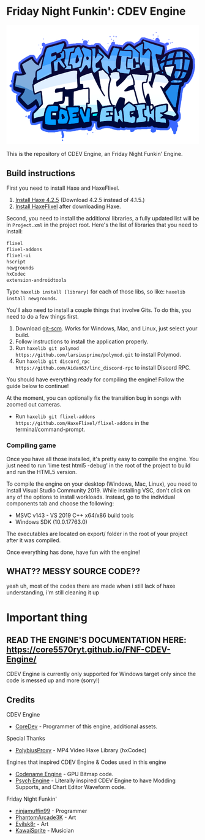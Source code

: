 # Friday Night Funkin': CDEV Engine
![logo](art/CDEV-Engine-Logo.png)

This is the repository of CDEV Engine, an Friday Night Funkin' Engine.

## Build instructions

First you need to install Haxe and HaxeFlixel.
1. [Install Haxe 4.2.5](https://haxe.org/download/version/4.2.5/) (Download 4.2.5 instead of 4.1.5.)
2. [Install HaxeFlixel](https://haxeflixel.com/documentation/install-haxeflixel/) after downloading Haxe.

Second, you need to install the additional libraries, a fully updated list will be in `Project.xml` in the project root. Here's the list of libraries that you need to install:
```
flixel
flixel-addons
flixel-ui
hscript
newgrounds
hxCodec
extension-androidtools
```
Type `haxelib install [library]` for each of those libs, so like: `haxelib install newgrounds`.

You'll also need to install a couple things that involve Gits. To do this, you need to do a few things first.
1. Download [git-scm](https://git-scm.com/downloads). Works for Windows, Mac, and Linux, just select your build.
2. Follow instructions to install the application properly.
3. Run `haxelib git polymod https://github.com/larsiusprime/polymod.git` to install Polymod.
4. Run `haxelib git discord_rpc https://github.com/Aidan63/linc_discord-rpc` to install Discord RPC.

You should have everything ready for compiling the engine! Follow the guide below to continue!

At the moment, you can optionally fix the transition bug in songs with zoomed out cameras.
- Run `haxelib git flixel-addons https://github.com/HaxeFlixel/flixel-addons` in the terminal/command-prompt.

### Compiling game

Once you have all those installed, it's pretty easy to compile the engine. You just need to run 'lime test html5 -debug' in the root of the project to build and run the HTML5 version.

To compile the engine on your desktop (Windows, Mac, Linux), you need to install Visual Studio Community 2019.
While installing VSC, don't click on any of the options to install workloads. Instead, go to the individual components tab and choose the following:
* MSVC v143 - VS 2019 C++ x64/x86 build tools
* Windows SDK (10.0.17763.0)

The executables are located on export/ folder in the root of your project after it was compiled.

Once everything has done, have fun with the engine!

## WHAT?? MESSY SOURCE CODE??
yeah uh, most of the codes there are made when i still lack of haxe understanding, i'm still cleaning it up

# Important thing
## READ THE ENGINE'S DOCUMENTATION HERE: https://core5570ryt.github.io/FNF-CDEV-Engine/
CDEV Engine is currently only supported for Windows target only since the code is messed up and more (sorry!)

## Credits

CDEV Engine
- [CoreDev](https://twitter.com/core5570r) - Programmer of this engine, additional assets.

Special Thanks
- [PolybiusProxy](https://github.com/polybiusproxy) - MP4 Video Haxe Library (hxCodec)

Engines that inspired CDEV Engine & Codes used in this engine
- [Codename Engine](https://github.com/FNF-CNE-Devs/CodenameEngine) - GPU Bitmap code.
- [Psych Engine](https://github.com/ShadowMario/FNF-PsychEngine) - Literally inspired CDEV Engine to have Modding Supports, and Chart Editor Waveform code.

Friday Night Funkin'
- [ninjamuffin99](https://twitter.com/ninja_muffin99) - Programmer
- [PhantomArcade3K](https://twitter.com/phantomarcade3k) - Art
- [Evilsk8r](https://twitter.com/evilsk8r) - Art
- [KawaiSprite](https://twitter.com/kawaisprite) - Musician
